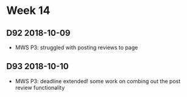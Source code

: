 # Week 14

## D92 2018-10-09

- MWS P3: struggled with posting reviews to page

## D93 2018-10-10

- MWS P3: deadline extended! some work on combing out the post review functionality
